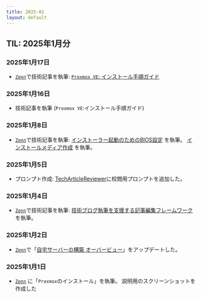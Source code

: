 ```yaml
---
title: 2025-01
layout: default
---
```


## TIL: 2025年1月分

### 2025年1月17日

- [`Zenn`](https://zenn.dev/atsushifx)で技術記事を執筆:
  [`Proxmox VE`: インストール手順ガイド](https://zenn.dev/atsushifx/articles/dev-proxmox-setup-install)

### 2025年1月16日

- 技術記事を執筆 (`Proxmox VE`:インストール手順ガイド)

### 2025年1月8日

- [`Zenn`](https://zenn.dev/atsushifx)で技術記事を執筆:
  [インストーラー起動のためのBIOS設定](https://zenn.dev/atsushifx/articles/dev-proxmox-setup-configbios) を執筆。
  [インストールメディア作成](https://zenn.dev/atsushifx/articles/dev-proxmox-setup-installmedia) を執筆。

### 2025年1月5日

- プロンプト作成:
  [TechArticleReviewer](https://github.com/atsushifx/tech-article-reviewer)に校閲用プロンプトを追加した。

### 2025年1月4日

- [`Zenn`](https://zenn.dev/atsushifx)で技術記事を執筆:
  [技術ブログ執筆を支援する記事編集フレームワーク](https://zenn.dev/atsushifx/articles/oss-articlereviewer-howtouse) を執筆。

### 2025年1月2日

- [`Zenn`](https://zenn.dev/atsushifx)で「[自宅サーバーの構築 オーバービュー](https://zenn.dev/atsushifx/articles/dev-proxmox-setup-overview)」をアップデートした。

### 2025年1月1日

- [`Zenn`](https://zenn.dev/atsushifx) に「`Proxmox`のインストール」を執筆。
  説明用のスクリーンショットを作成した
